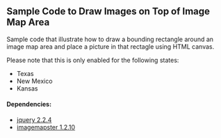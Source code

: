 ## Sample Code to Draw Images on Top of Image Map Area

Sample code that illustrate how to draw a bounding rectangle around an
image map area and place a picture in that rectagle using HTML canvas.

Please note that this is only enabled for the following states:

* Texas
* New Mexico
* Kansas


#### Dependencies:

* [jquery 2.2.4](https://jquery.com/)
* [imagemapster 1.2.10](http://www.outsharked.com/imagemapster)
